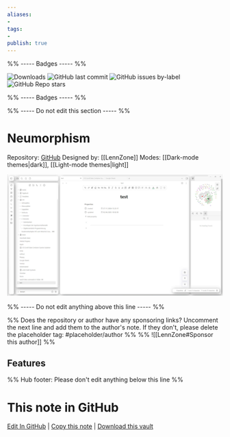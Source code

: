 ```yaml
---
aliases:
- 
tags: 
- 
publish: true
---
```


%% ----- Badges ----- %%

![Downloads](https://img.shields.io/badge/downloads-243-573E7A?style=for-the-badge&logo=)
![GitHub last commit](https://img.shields.io/github/last-commit/LennZone/Neumorphism?color=573E7A&label=last%20update&logo=github&style=for-the-badge)
![GitHub issues by-label](https://img.shields.io/github/issues/LennZone/Neumorphism/help%20wanted?color=573E7A&logo=github&style=for-the-badge) 
![GitHub Repo stars](https://img.shields.io/github/stars/LennZone/Neumorphism?color=573E7A&logo=github&style=for-the-badge)

%% ----- Badges ----- %%

%% ----- Do not edit this section ----- %%

# Neumorphism

Repository: [GitHub](https://github.com/LennZone/Neumorphism)
Designed by: [[LennZone]]
Modes: [[Dark-mode themes|dark]], [[Light-mode themes|light]]



![screenshot](https://github.com/LennZone/Neumorphism/raw/HEAD/thumbnail.png)

%% ----- Do not edit anything above this line ----- %% 

%% Does the repository or author have any sponsoring links? Uncomment the next line and add them to the author's note. If they don't, please delete the placeholder tag: #placeholder/author %%
%% ![[LennZone#Sponsor this author]] %%


## Features



%% Hub footer: Please don't edit anything below this line %%

# This note in GitHub

<span class="git-footer">[Edit In GitHub](https://github.dev/obsidian-community/obsidian-hub/blob/main/02%20-%20Community%20Expansions/02.05%20All%20Community%20Expansions/Themes/Neumorphism.md "git-hub-edit-note") | [Copy this note](https://raw.githubusercontent.com/obsidian-community/obsidian-hub/main/02%20-%20Community%20Expansions/02.05%20All%20Community%20Expansions/Themes/Neumorphism.md "git-hub-copy-note") | [Download this vault](https://github.com/obsidian-community/obsidian-hub/archive/refs/heads/main.zip "git-hub-download-vault") </span>
